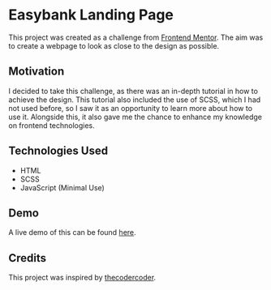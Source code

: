 # Easybank Landing Page

This project was created as a challenge from [Frontend Mentor](https://www.frontendmentor.io/challenges/easybank-landing-page-WaUhkoDN). The aim was to create a webpage to look as close to the design as possible.

## Motivation

I decided to take this challenge, as there was an in-depth tutorial in how to achieve the design. This tutorial also included the use of SCSS, which I had not used before, so I saw it as an opportunity to learn more about how to use it. Alongside this, it also gave me the chance to enhance my knowledge on frontend technologies.

## Technologies Used

- HTML
- SCSS
- JavaScript (Minimal Use)

## Demo

A live demo of this can be found [here](https://frontend-mentor-landing.netlify.app/).

## Credits

This project was inspired by [thecodercoder](https://github.com/thecodercoder).
